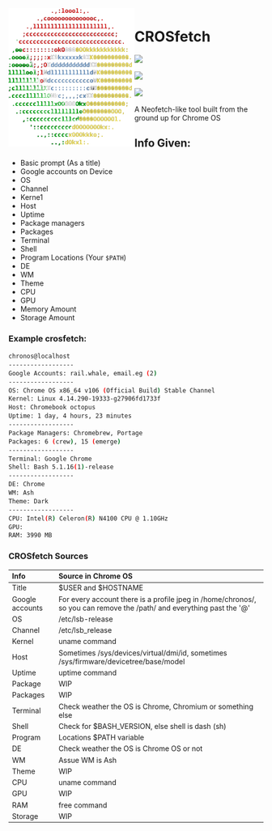 <img src="/CROSfetch_Logo.png" alt="CROSfetch logo" align="left">
<h1 align="left">CROSfetch</h1>
<p align="left"> <href="./LICENSE.md"><img src="https://img.shields.io/badge/License-MIT-blueviolet.svg" height="25px">
<p align="left"> <href="https://github.com/railwhale/CROSfetch/releases"><img src="https://img.shields.io/badge/Version-0.0-blueviolet" height="25px">
<p align="left"> <href=""><img src="https://img.shields.io/badge/Lines-404-blueviolet" height="25px">
 
A Neofetch-like tool built from the ground up for Chrome OS  

 
## Info Given:
 - Basic prompt (As a title)
 - Google accounts on Device
 - OS
 - Channel
 - Kerne1
 - Host
 - Uptime
 - Package managers
 - Packages
 - Terminal
 - Shell
 - Program Locations (Your ```$PATH```)
 - DE
 - WM
 - Theme
 - CPU
 - GPU
 - Memory Amount
 - Storage Amount


### Example crosfetch:
```bash
chronos@localhost
------------------ 
Google Accounts: rail.whale, email.eg (2)
------------------
OS: Chrome OS x86_64 v106 (Official Build) Stable Channel
Kernel: Linux 4.14.290-19333-g27906fd1733f
Host: Chromebook octopus
Uptime: 1 day, 4 hours, 23 minutes
------------------
Package Managers: Chromebrew, Portage
Packages: 6 (crew), 15 (emerge)
------------------
Terminal: Google Chrome
Shell: Bash 5.1.16(1)-release
------------------
DE: Chrome
WM: Ash
Theme: Dark
------------------
CPU: Intel(R) Celeron(R) N4100 CPU @ 1.10GHz
GPU: 
RAM: 3990 MB
```
 
### CROSfetch Sources
| Info |	Source in Chrome OS |
|:-----|:----|
| Title	|	$USER and $HOSTNAME |
| Google accounts	|	For every account there is a profile jpeg in /home/chronos/, so you can remove the /path/ and everything past the '@' |
| OS	|	/etc/lsb-release |
| Channel	|	/etc/lsb_release |
| Kernel	|	uname command |
| Host	|	Sometimes /sys/devices/virtual/dmi/id, sometimes /sys/firmware/devicetree/base/model |
| Uptime	|	uptime command |
| Package |	WIP |
| Packages	|	WIP |
| Terminal	|	Check weather the OS is Chrome, Chromium or something else |
| Shell	|	Check for $BASH_VERSION, else shell is dash (sh) |
| Program |	Locations	$PATH variable |
| DE	|	Check weather the OS is Chrome OS or not |
| WM	|	Assue WM is Ash |
| Theme	|	WIP |
| CPU	|	uname command |
| GPU	|	WIP |
| RAM	|	free command |
| Storage	|	WIP |
